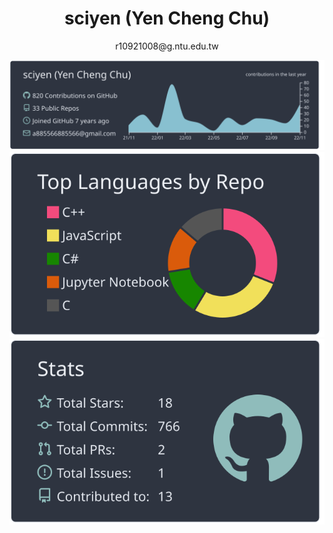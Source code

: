 <h1 align="center">sciyen (Yen Cheng Chu)</h1>
<p align="center">r10921008@g.ntu.edu.tw</p>

<div align="center">
<a href="https://github.com/vn7n24fzkq/github-profile-summary-cards"><img src="https://raw.githubusercontent.com/sciyen/sciyen/master/profile-summary-card-output/nord_dark/0-profile-details.svg" alt=""></a>
<a href="https://github.com/vn7n24fzkq/github-profile-summary-cards"><img src="https://raw.githubusercontent.com/sciyen/sciyen/master/profile-summary-card-output/nord_dark/1-repos-per-language.svg" alt=""></a>
<a href="https://github.com/vn7n24fzkq/github-profile-summary-cards"><img src="https://raw.githubusercontent.com/sciyen/sciyen/master/profile-summary-card-output/nord_dark/3-stats.svg" alt=""></a>
</div>
